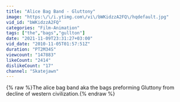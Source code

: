 ```yaml
---
title: "Alice Bag Band - Gluttony"
image: "https:\/\/i.ytimg.com\/vi\/bWKidzzA2FQ\/hqdefault.jpg"
vid_id: "bWKidzzA2FQ"
categories: "Film-Animation"
tags: ["the","bags","gullton"]
date: "2021-11-09T23:31:27+03:00"
vid_date: "2010-11-05T01:57:51Z"
duration: "PT2M34S"
viewcount: "147883"
likeCount: "2414"
dislikeCount: "17"
channel: "Skatejawn"
---
```

{% raw %}The alice bag band aka the bags preforming Gluttony from decline of western civilization.{% endraw %}
